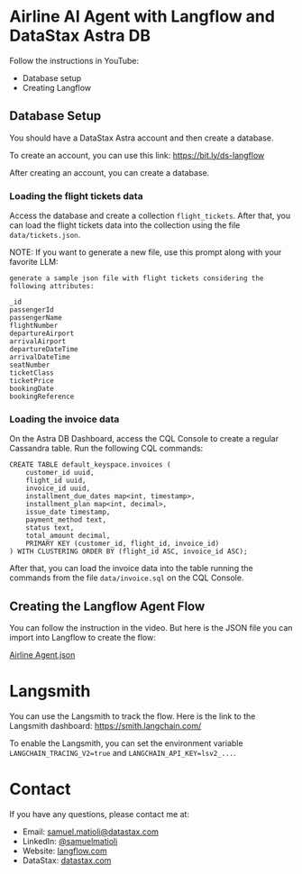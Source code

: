 # Airline AI Agent with Langflow and DataStax Astra DB

Follow the instructions in YouTube:

- Database setup
- Creating Langflow

## Database Setup

You should have a DataStax Astra account and then create a database.

To create an account, you can use this link: https://bit.ly/ds-langflow

After creating an account, you can create a database. 

### Loading the flight tickets data

Access the database and create a collection `flight_tickets`. After that, you can load the flight tickets data into the collection using the file `data/tickets.json`. 

NOTE: If you want to generate a new file, use this prompt along with your favorite LLM:

```
generate a sample json file with flight tickets considering the following attributes:

_id 
passengerId
passengerName
flightNumber
departureAirport
arrivalAirport
departureDateTime
arrivalDateTime
seatNumber
ticketClass
ticketPrice
bookingDate
bookingReference

```

### Loading the invoice data

On the Astra DB Dashboard, access the CQL Console to create a regular Cassandra table. Run the following CQL commands:

```
CREATE TABLE default_keyspace.invoices (
    customer_id uuid,
    flight_id uuid,
    invoice_id uuid,
    installment_due_dates map<int, timestamp>,
    installment_plan map<int, decimal>,
    issue_date timestamp,
    payment_method text,
    status text,
    total_amount decimal,
    PRIMARY KEY (customer_id, flight_id, invoice_id)
) WITH CLUSTERING ORDER BY (flight_id ASC, invoice_id ASC);

```

After that, you can load the invoice data into the table running the commands from the file `data/invoice.sql` on the CQL Console. 

## Creating the Langflow Agent Flow

You can follow the instruction in the video. But here is the JSON file you can import into Langflow to create the flow:

[Airline Agent.json](Airline%20Agent.json)

# Langsmith

You can use the Langsmith to track the flow. Here is the link to the Langsmith dashboard: https://smith.langchain.com/

To enable the Langsmith, you can set the environment variable `LANGCHAIN_TRACING_V2=true` and `LANGCHAIN_API_KEY=lsv2_...`.

# Contact

If you have any questions, please contact me at:

- Email: [samuel.matioli@datastax.com](mailto:samuel.matioli@datastax.com)
- LinkedIn: [@samuelmatioli](https://www.linkedin.com/in/samuelmatioli/)
- Website: [langflow.com](https://langflow.com)
- DataStax: [datastax.com](https://bit.ly/ds-langflow)
